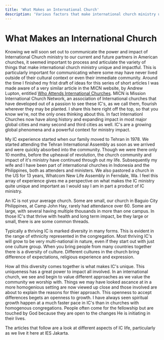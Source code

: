 ```yaml
---
title: 'What Makes an International Church'
description: 'Various factors that make international church ministry unique and impactful.'
---
```


# What Makes an International Church

Knowing we will soon set out to communicate the power and impact of International Church ministry to our current and future partners in American churches, it seemed important to process and articulate the variety of things that make international church ministry unique and impactful. This is particularly important for communicating where some may have never lived outside of their cultural context or even their immediate community. Around the time I finished my frist draft of ideas for this series of short articles I was made aware of a very similar article in the MICN website, by Andrew Lupton, entitled [Who Attends International Churches](https://micn.org/3-who-attends-international-churches-micn-missiology-series-by-andrew-lupton/). MICN is Mission International Church Network, an association of International churches that have developed out of a passion to see these IC's, as we call them, flourish wherever they may be planted. I share this here right off the top, so that you know we're, not the only ones thinking about this. In fact Internationl Churches now have along history and expanding impact in most major global cities and many second and third cities as well. IC's are a growing global phenomena and a powerful context for ministry impact.

My IC experience started when our family moved to Tehran in 1978. We started attending the Tehran International Assembly as soon as we arrived and were quickly absorbed into the community. Though we were there only 10 months, before the upheaval of revolution, the church community and impact of it's ministry have continued through out my life. Subsequently my wife and I have been part of international churches in Indonesia and the Philippines, both as attenders and ministers. We also pastored a church in the US for 13 years, Whatcom New Life Assembly in Ferndale, Wa. I feel this array of experience gives me a perspective on what makes the IC ministry quite unique and important as I would say I am in part a product of IC ministry.

An IC is not your average church. Some are small, our church in Baguio City Philippines, at Camp John Hay, rarely had attendance over 60. Some are large, with several having multiple thousands in more than one campus. In those IC's that thrive with health and long term impact, be they large or small, there is are some common threads. 

Typically a thriving IC is marked diversity in many forms. This is evident in the range of ethnicity represented in the congregation. Most thriving IC's will grow to be very multi-national in nature, even if they start out with just one culture group. When you bring people from many countries together there is a diversity of culture. Different cultures in the church bring difference of expectations, religious experience and expression.

How all this diversity comes together is what makes IC's unique. This uniqueness has a great power to impact all involved. In an international church, we see and begin to value different approaches as we value the community we worship with. Things we may have looked ascance at in a more homogenious setting are now viewed up close and those involved are about to explain the reasons for thier approach. This openness to accept differences begets an openness to growth. I have always seen spiritual growth happen at a much faster pace in IC's than in churches with homogenous congregations. People often come for the fellowship but are touched by God because they are open to the changes He is initiating in their lives.

The articles that follow are a look at different aspects of IC life, particularly as we live it here at IES Jakarta.



